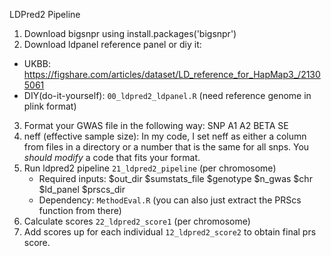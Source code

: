LDPred2 Pipeline
1. Download bigsnpr using install.packages('bigsnpr')
2. Download ldpanel reference panel or diy it:
- UKBB: https://figshare.com/articles/dataset/LD_reference_for_HapMap3_/21305061
- DIY(do-it-yourself): `00_ldpred2_ldpanel.R` (need reference genome in plink format)
3. Format your GWAS file in the following way:
   SNP    A1   A2   BETA      SE 
4. neff (effective sample size): In my code, I set neff as either a column from files in a directory or a number that is the same for all snps. You *should modify* a code that fits your format.
5. Run ldpred2 pipeline `21_ldpred2_pipeline` (per chromosome)
   - Required inputs: $out_dir $sumstats_file $genotype $n_gwas $chr $ld_panel $prscs_dir
   - Dependency: `MethodEval.R` (you can also just extract the PRScs function from there)
5. Calculate scores `22_ldpred2_score1` (per chromosome)
6. Add scores up for each individual `12_ldpred2_score2` to obtain final prs score.